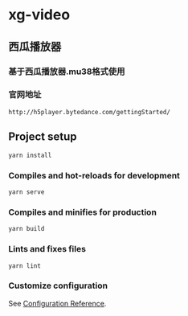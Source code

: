 # xg-video

## 西瓜播放器

### 基于西瓜播放器.mu38格式使用

### 官网地址

```
http://h5player.bytedance.com/gettingStarted/
```

## Project setup
```
yarn install
```

### Compiles and hot-reloads for development
```
yarn serve
```

### Compiles and minifies for production
```
yarn build
```

### Lints and fixes files
```
yarn lint
```

### Customize configuration
See [Configuration Reference](https://cli.vuejs.org/config/).
